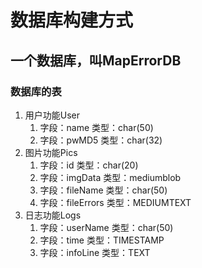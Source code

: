 # 数据库构建方式
## 一个数据库，叫MapErrorDB
### 数据库的表
1. 用户功能User
   1. 字段：name 类型：char(50)
   2. 字段：pwMD5 类型：char(32)
2. 图片功能Pics
   1. 字段：id 类型：char(20)
   2. 字段：imgData 类型：mediumblob
   3. 字段：fileName 类型：char(50)
   4. 字段：fileErrors 类型：MEDIUMTEXT
3. 日志功能Logs
   1. 字段：userName 类型：char(50)
   2. 字段：time 类型：TIMESTAMP
   3. 字段：infoLine 类型：TEXT